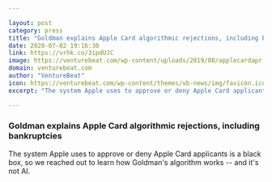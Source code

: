 ```yaml
---

layout: post
category: press
title: "Goldman explains Apple Card algorithmic rejections, including bankruptcies"
date: 2020-07-02 19:16:30
link: https://vrhk.co/3ipdUJC
image: https://venturebeat.com/wp-content/uploads/2019/08/applecardapr.jpg?w=1200&strip=all
domain: venturebeat.com
author: "VentureBeat"
icon: https://venturebeat.com/wp-content/themes/vb-news/img/favicon.ico
excerpt: "The system Apple uses to approve or deny Apple Card applicants is a black box, so we reached out to learn how Goldman's algorithm works -- and it's not AI."

---
```


### Goldman explains Apple Card algorithmic rejections, including bankruptcies

The system Apple uses to approve or deny Apple Card applicants is a black box, so we reached out to learn how Goldman's algorithm works -- and it's not AI.
